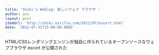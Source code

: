 ```yaml
---
title: 'Shiki’s Weblog: 新しいウェブ ブラウザ '
author: azu
layout: post
itemUrl: 'http://shiki.esrille.com/2012/07/escort.html'
date: '2012-07-31T15:00:00.000Z'
---
```

HTML/CSSレンダリングエンジンが独自に作られているオープンソースなウェブブラウザ escort が公開された
